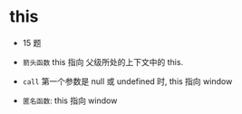 # this

-   15 题

-   `箭头函数` this 指向 父级所处的上下文中的 this.
-   `call` 第一个参数是 null 或 undefined 时, this 指向 window
-   `匿名函数`: this 指向 window
